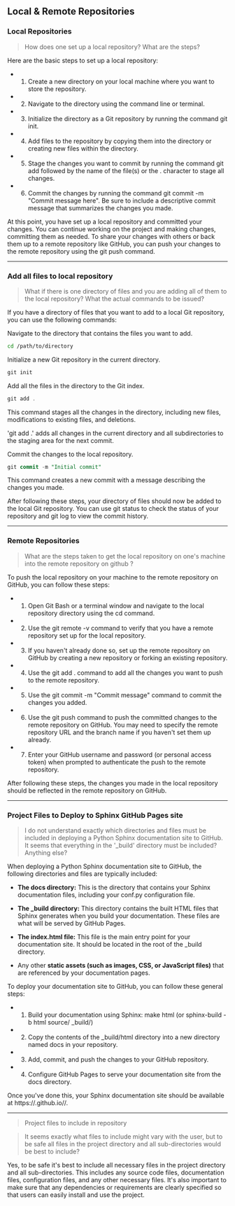 ## Local & Remote Repositories

### Local Repositories

> How does one set up a local repository? What are the steps?  

Here are the basic steps to set up a local repository:

- 1. Create a new directory on your local machine where you want to store the repository.

- 2. Navigate to the directory using the command line or terminal.

- 3. Initialize the directory as a Git repository by running the command git init.

- 4. Add files to the repository by copying them into the directory or creating new files within the directory.

- 5. Stage the changes you want to commit by running the command git add followed by the name of the file(s) or the . character to stage all changes.

- 6. Commit the changes by running the command git commit -m "Commit message here". Be sure to include a descriptive commit message that summarizes the changes you made.

At this point, you have set up a local repository and committed your changes. You can continue working on the project and making changes, committing them as needed. To share your changes with others or back them up to a remote repository like GitHub, you can push your changes to the remote repository using the git push command.

---
### Add all files to local repository 

> What if there is one directory of files and you are adding all of them to the local repository? What the actual commands to be issued?  

If you have a directory of files that you want to add to a local Git repository, you can use the following commands:

Navigate to the directory that contains the files you want to add.

```bash
cd /path/to/directory
```

Initialize a new Git repository in the current directory.

```csharp
git init
```

Add all the files in the directory to the Git index.

```csharp
git add .
```

This command stages all the changes in the directory, including new files, modifications to existing files, and deletions.

'git add .' adds all changes in the current directory and all subdirectories to the staging area for the next commit.

Commit the changes to the local repository.

```sql
git commit -m "Initial commit"
```

This command creates a new commit with a message describing the changes you made.

After following these steps, your directory of files should now be added to the local Git repository. You can use git status to check the status of your repository and git log to view the commit history.

---
### Remote Repositories

> What are the steps taken to get the local repository on one's machine into the remote repository on github ? 

To push the local repository on your machine to the remote repository on GitHub, you can follow these steps:

- 1. Open Git Bash or a terminal window and navigate to the local repository directory using the cd command.

- 2. Use the git remote -v command to verify that you have a remote repository set up for the local repository.

- 3. If you haven't already done so, set up the remote repository on GitHub by creating a new repository or forking an existing repository.

- 4. Use the git add . command to add all the changes you want to push to the remote repository.

- 5. Use the git commit -m "Commit message" command to commit the changes you added.

- 6. Use the git push command to push the committed changes to the remote repository on GitHub. You may need to specify the remote repository URL and the branch name if you haven't set them up already.

- 7. Enter your GitHub username and password (or personal access token) when prompted to authenticate the push to the remote repository.

After following these steps, the changes you made in the local repository should be reflected in the remote repository on GitHub.

---

### Project Files to Deploy to Sphinx GitHub Pages site

> I do not understand exactly which directories and files must be included in deploying a Python Sphinx documentation site to GitHub. It seems that everything in the '_build' directory must be included? Anything else?  

When deploying a Python Sphinx documentation site to GitHub, the following directories and files are typically included:

- **The docs directory:** This is the directory that contains your Sphinx documentation files, including your conf.py configuration file.

- **The _build directory:** This directory contains the built HTML files that Sphinx generates when you build your documentation. These files are what will be served by GitHub Pages.

- **The index.html file:** This file is the main entry point for your documentation site. It should be located in the root of the _build directory.

- Any other **static assets (such as images, CSS, or JavaScript files)** that are referenced by your documentation pages.

To deploy your documentation site to GitHub, you can follow these general steps:

- 1. Build your documentation using Sphinx: make html (or sphinx-build -b html source/ _build/)

- 2. Copy the contents of the _build/html directory into a new directory named docs in your repository.

- 3. Add, commit, and push the changes to your GitHub repository.

- 4. Configure GitHub Pages to serve your documentation site from the docs directory.

Once you've done this, your Sphinx documentation site should be available at https://<username>.github.io/<repository-name>/.

---
  
> Project files to include in repository
  
> It seems exactly what files to include might vary with the user, but to be safe all files in the project directory and all sub-directories would be best to include? 

Yes, to be safe it's best to include all necessary files in the project directory and all sub-directories. This includes any source code files, documentation files, configuration files, and any other necessary files. It's also important to make sure that any dependencies or requirements are clearly specified so that users can easily install and use the project.  



